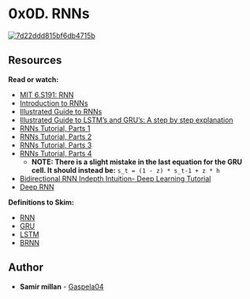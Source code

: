 <h1 class="gap">0x0D. RNNs</h1>

<article id="description" class="gap formatted-content">
    <p><a href="https://imgbb.com/"><img src="https://i.ibb.co/GnzHVGJ/7d22ddd815bf6db4715b.jpg" alt="7d22ddd815bf6db4715b" border="0"></a></p>

<h2>Resources</h2>

<p><strong>Read or watch:</strong></p>

<ul>
<li><a href="/rltoken/Ieq2tq5_KT9WATwCd3W9Zw" title="MIT 6.S191: RNN" target="_blank">MIT 6.S191: RNN</a></li>
<li><a href="/rltoken/1NadrFVH3WOV-fnrHyuzdA" title="Introduction to RNNs" target="_blank">Introduction to RNNs</a></li>
<li><a href="/rltoken/lcA2CzvOeYI8HlfpcBGoPA" title="Illustrated Guide to RNNs" target="_blank">Illustrated Guide to RNNs</a></li>
<li><a href="/rltoken/9CBtiOOT38BE8k2lomakog" title="Illustrated Guide to LSTM’s and GRU’s: A step by step explanation" target="_blank">Illustrated Guide to LSTM’s and GRU’s: A step by step explanation</a></li>
<li><a href="/rltoken/NGAldDvHXtDt-51zArAYhQ" title="RNNs Tutorial, Parts 1" target="_blank">RNNs Tutorial, Parts 1</a></li>
<li><a href="/rltoken/uZKWJmnyxWctn1vKDALDGw" title="RNNs Tutorial, Parts 2" target="_blank">RNNs Tutorial, Parts 2</a></li>
<li><a href="/rltoken/U4cOS3ZTlIMDEQpWR9kNuQ" title="RNNs Tutorial, Parts 3" target="_blank">RNNs Tutorial, Parts 3</a></li>
<li><a href="/rltoken/igTqTxW8peD1PYCLk0sWZA" title="RNNs Tutorial, Parts 4" target="_blank">RNNs Tutorial, Parts 4</a>

<ul>
<li> <strong>NOTE: There is a slight mistake in the last equation for the GRU cell. It should instead be:</strong> <code>s_t = (1 - z) * s_t-1 + z * h</code></li>
</ul></li>
<li><a href="/rltoken/NtmABToAopw10e1FEr1cHw" title="Bidirectional RNN Indepth Intuition- Deep Learning Tutorial" target="_blank">Bidirectional RNN Indepth Intuition- Deep Learning Tutorial</a></li>
<li><a href="/rltoken/F6Z4d3h-t4Yv3rSvQohBtA" title="Deep RNN" target="_blank">Deep RNN</a></li>
</ul>

<p><strong>Definitions to Skim:</strong></p>

<ul>
<li><a href="/rltoken/67CDxqXCd1Z_7N6NyFqQww" title="RNN" target="_blank">RNN</a></li>
<li><a href="/rltoken/jqUl7hMSCfBh40QLz0DzsA" title="GRU" target="_blank">GRU</a></li>
<li><a href="/rltoken/Dt1k2SQxDrWQooeBj17xDw" title="LSTM" target="_blank">LSTM</a></li>
<li><a href="/rltoken/xJtOVXzAThX1hxCf6jDiag" title="BRNN" target="_blank">BRNN</a></li>
</ul>

  </article>

## Author
* **Samir millan** - [Gaspela04](https://github.com/Gaspela04)